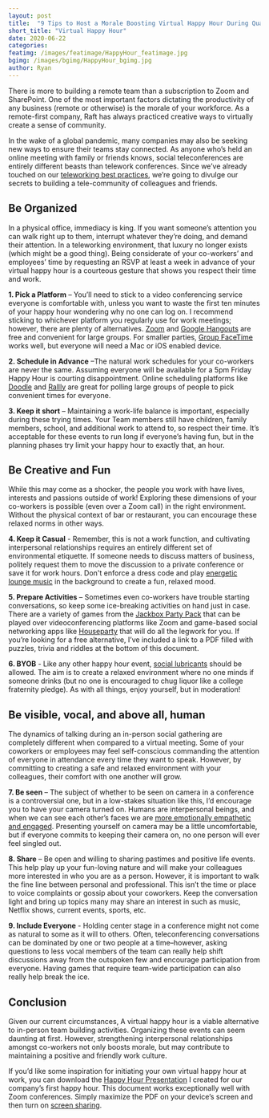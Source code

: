 ```yaml
---
layout: post
title:  "9 Tips to Host a Morale Boosting Virtual Happy Hour During Quarantine"
short_title: "Virtual Happy Hour"
date: 2020-06-22
categories:
featimg: /images/featimage/HappyHour_featimage.jpg
bgimg: /images/bgimg/HappyHour_bgimg.jpg
author: Ryan
---
```


There is more to building a remote team than a subscription to Zoom and SharePoint. One of the most important factors dictating the productivity of any business (remote or otherwise) is the morale of your workforce. As a remote-first company, Raft has always practiced creative ways to virtually create a sense of community.  

In the wake of a global pandemic, many companies may also be seeking new ways to ensure their teams stay connected. As anyone who’s held an online meeting with family or friends knows, social teleconferences are entirely different beasts than telework conferences. Since we’ve already touched on our [teleworking best practices]( https://goraft.tech/2020/03/25/remote-work.html), we’re going to divulge our secrets to building a tele-community of colleagues and friends.

## Be Organized

In a physical office, immediacy is king. If you want someone’s attention you can walk right up to them, interrupt whatever they’re doing, and demand their attention. In a teleworking environment, that luxury no longer exists (which might be a good thing). Being considerate of your co-workers’ and employees’ time by requesting an RSVP at least a week in advance of your virtual happy hour is a courteous gesture that shows you respect their time and work.

**1. Pick a Platform** – You’ll need to stick to a video conferencing service everyone is comfortable with, unless you want to waste the first ten minutes of your happy hour wondering why no one can log on. I recommend sticking to whichever platform you regularly use for work meetings; however, there are plenty of alternatives. [Zoom]( https://zoom.us/) and [Google Hangouts]( https://hangouts.google.com/) are free and convenient for large groups. For smaller parties, [Group FaceTime]( https://www.theverge.com/2020/4/7/21200313/group-facetime-how-to-call-video-chat-apple-iphone-messages) works well, but everyone will need a Mac or iOS enabled device.  

**2. Schedule in Advance** –The natural work schedules for your co-workers are never the same. Assuming everyone will be available for a 5pm Friday Happy Hour is courting disappointment. Online scheduling platforms like [Doodle]( https://doodle.com/en/) and [Rallly]( https://rallly.co/) are great for polling large groups of people to pick convenient times for everyone.

**3. Keep it short** – Maintaining a work-life balance is important, especially during these trying times. Your Team members still have children, family members, school, and additional work to attend to, so respect their time. It’s acceptable for these events to run long if everyone’s having fun, but in the planning phases try limit your happy hour to exactly that, an hour.  

## Be Creative and Fun

While this may come as a shocker, the people you work with have lives, interests and passions outside of work! Exploring these dimensions of your co-workers is possible (even over a Zoom call) in the right environment. Without the physical context of bar or restaurant, you can encourage these relaxed norms in other ways.

**4. Keep it Casual** - Remember, this is not a work function, and cultivating interpersonal relationships requires an entirely different set of environmental etiquette. If someone needs to discuss matters of business, politely request them to move the discussion to a private conference or save it for work hours. Don't enforce a dress code and play [energetic lounge music]( https://www.youtube.com/watch?v=tutZKLeGrCs) in the background to create a fun, relaxed mood.  

**5. Prepare Activities** – Sometimes even co-workers have trouble starting conversations, so keep some ice-breaking activities on hand just in case. There are a variety of games from the  [Jackbox Party Pack]( https://www.jackboxgames.com/party-pack/) that can be played over videoconferencing platforms like Zoom and game-based social networking apps like [Houseparty]( https://houseparty.com/) that will do all the legwork for you. If you’re looking for a free alternative, I’ve included a link to a PDF filled with puzzles, trivia and riddles at the bottom of this document.  

**6. BYOB** - Like any other happy hour event, [social lubricants]( https://en.wikipedia.org/wiki/Social_lubricant) should be allowed. The aim is to create a relaxed environment where no one minds if someone drinks (but no one is encouraged to chug liquor like a college fraternity pledge). As with all things, enjoy yourself, but in moderation!  

## Be visible, vocal, and above all, human

The dynamics of talking during an in-person social gathering are completely different when compared to a virtual meeting. Some of your coworkers or employees may feel self-conscious commanding the attention of everyone in attendance every time they want to speak. However, by committing to creating a safe and relaxed environment with your colleagues, their comfort with one another will grow.

**7. Be seen** – The subject of whether to be seen on camera in a conference is a controversial one, but in a low-stakes situation like this, I’d encourage you to have your camera turned on. Humans are interpersonal beings, and when we can see each other’s faces we are [more emotionally empathetic and engaged]( https://www.forbes.com/sites/insights-zoom/2017/10/30/5-reasons-why-your-company-needs-to-embrace-video-conferencing-now/#1aa54cdd47c4). Presenting yourself on camera may be a little uncomfortable, but if everyone commits to keeping their camera on, no one person will ever feel singled out.

**8. Share** – Be open and willing to sharing pastimes and positive life events. This help play up your fun-loving nature and will make your colleagues more interested in who you are as a person. However, it is important to walk the fine line between personal and professional. This isn’t the time or place to voice complaints or gossip about your coworkers. Keep the conversation light and bring up topics many may share an interest in such as music, Netflix shows, current events, sports, etc.

**9. Include Everyone** - Holding center stage in a conference might not come as natural to some as it will to others. Often, teleconferencing conversations can be dominated by one or two people at a time–however, asking questions to less vocal members of the team can really help shift discussions away from the outspoken few and encourage participation from everyone. Having games that require team-wide participation can also really help break the ice.  

## Conclusion

Given our current circumstances, A virtual happy hour is a viable alternative to in-person team building activities. Organizing these events can seem daunting at first. However, strengthening interpersonal relationships amongst co-workers not only boosts morale, but may contribute to maintaining a positive and friendly work culture.

If you’d like some inspiration for initiating your own virtual happy hour at work, you can download the [Happy Hour Presentation](/images/SingleImages/Work_Happy_Hour-Download1.pdf) I created for our company’s first happy hour. This document works exceptionally well with Zoom conferences. Simply maximize the PDF on your device’s screen and then turn on [screen sharing](https://support.zoom.us/hc/en-us/articles/201362153-Sharing-your-screen).

